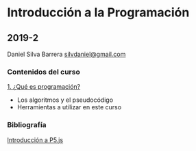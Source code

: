 # Introducción a la Programación
## 2019-2

Daniel Silva Barrera
silvdaniel@gmail.com

### Contenidos del curso

[1. ¿Qué es programación?](https://github.com/daniels13ca/IntroProgramacion2019-2/blob/master/Presentaciones/%5BIntroProg%5D%20Clase%201.pdf)
* Los algoritmos y el pseudocódigo
* Herramientas a utilizar en este curso

### Bibliografía

[Introducción a P5.js](https://github.com/daniels13ca/IntroProgramacion2019-2/blob/master/Presentaciones/%5BIntroProg%5D%20Clase%201.pdf)

